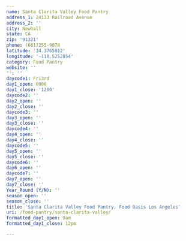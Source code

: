 ```yaml
---
name: Santa Clarita Valley Food Pantry
address_1: 24133 Railroad Avenue
address_2: ''
city: Newhall
state: CA
zip: '91321'
phone: (661)255-9078
latitude: '34.3765012'
longitude: '-118.5252054'
category: Food Pantry
website: ''
'': ''
daycode1: Fri3rd
day1_open: 0900
day1_close: '1200'
daycode2: ''
day2_open: ''
day2_close: ''
daycode3: ''
day3_open: ''
day3_close: ''
daycode4: ''
day4_open: ''
day4_close: ''
daycode5: ''
day5_open: ''
day5_close: ''
daycode6: ''
day6_open: ''
daycode7: ''
day7_open: ''
day7_close: ''
Year_Round (Y/N): ''
season_open: ''
season_close: ''
title: 'Santa Clarita Valley Food Pantry, Food Oasis Los Angeles'
uri: /food-pantry/santa-clarita-valley/
formatted_day1_open: 9am
formatted_day1_close: 12pm

---
```

